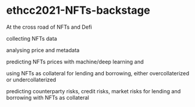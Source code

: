# ethcc2021-NFTs-backstage
At the cross road of NFTs and Defi

collecting NFTs data

analysing price and metadata

predicting NFTs prices with machine/deep learning and 

using NFTs as collateral for lending and borrowing, either overcollaterized or undercollaterized

predicting counterparty risks, credit risks, market risks for lending and borrowing with NFTs as collateral
